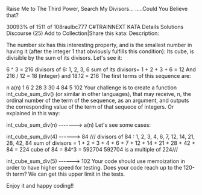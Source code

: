 ﻿Raise Me to The Third Power, Search My Divisors... .....Could You Believe that?

30093% of 1511 of 108raulbc777
C#TRAINNEXT KATA
Details
Solutions
Discourse (25)
Add to Collection|Share this kata:
Description:

The number six has this interesting property, and is the smallest number in having it (after the integer 1 that obviously fulfills this condition): Its cube, is divisible by the sum of its divisors. Let's see it:

6 ^ 3 = 216
divisors of 6: 1, 2, 3, 6
sum of its divisors= 1 + 2 + 3 + 6 = 12
And 216 / 12 = 18 (integer) and 18.12 = 216
The first terms of this sequence are:

n a(n)
1       6 
2      28
3      30
4      84
5     102
Your challenge is to create a function int_cube_sum_div() (or similar in other languages), that may receive, n, the ordinal number of the term of the sequence, as an argument, and outputs the corresponding value of the term of that sequece of integers. Or explained in this way:

int_cube_sum_div(n) -------> a(n)
Let's see some cases:

int_cube_sum_div(4) ------> 84
/// divisors of 84 : 1, 2, 3, 4, 6, 7, 12, 14, 21, 28, 42, 84
    sum of divisors = 1 + 2 + 3 + 4 + 6 + 7 + 12 + 14 + 21 + 28 + 42 + 84 = 224
    cube of 84 = 84^3 = 592704
    592704 is a multiple of 224///

int_cube_sum_div(5) ------> 102
Your code should use memoization in order to have higher speed for testing. Does your code reach up to the 120-th term? We can get this upper limit in the tests.

Enjoy it and happy coding!!











